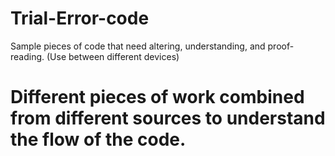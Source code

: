 # Trial-Error-code
Sample pieces of code that need altering, understanding, and proof-reading. (Use between different devices)


# Different pieces of work combined from different sources to understand the flow of the code.
